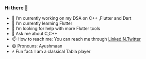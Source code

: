 ### Hi there 👋

<!--
**ayushmaan02/ayushmaan02** is a ✨ _special_ ✨ repository because its `README.md` (this file) appears on your GitHub profile.

Here are some ideas to get you started: 
-->

- 🔭 I’m currently working on my DSA on C++ ,Flutter and Dart
- 🌱 I’m currently learning Flutter
- 🤔 I’m looking for help with more Flutter tools
- 💬 Ask me about C,C++
- 📫 How to reach me: You can reach me through [LinkedIN](https://www.linkedin.com/in/ayushmaan-singh-rajput-451669141/),[Twitter](https://twitter.com/ayushmaan_2823)
- 😄 Pronouns: Ayushmaan
- ⚡ Fun fact: I am a classical Tabla player 

